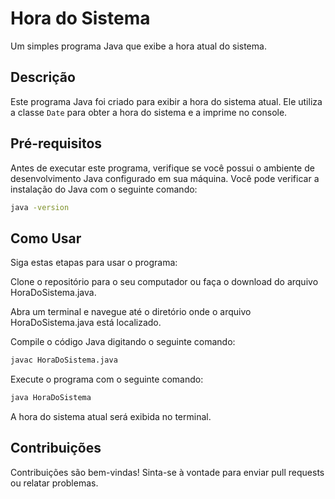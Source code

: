 # Hora do Sistema

Um simples programa Java que exibe a hora atual do sistema.

## Descrição

Este programa Java foi criado para exibir a hora do sistema atual. Ele utiliza a classe `Date` para obter a hora do sistema e a imprime no console.

## Pré-requisitos

Antes de executar este programa, verifique se você possui o ambiente de desenvolvimento Java configurado em sua máquina. Você pode verificar a instalação do Java com o seguinte comando:

```bash
java -version
```
## Como Usar
Siga estas etapas para usar o programa:

Clone o repositório para o seu computador ou faça o download do arquivo HoraDoSistema.java.

Abra um terminal e navegue até o diretório onde o arquivo HoraDoSistema.java está localizado.

Compile o código Java digitando o seguinte comando:
````bash
javac HoraDoSistema.java
````
Execute o programa com o seguinte comando:

```bash
java HoraDoSistema
```
A hora do sistema atual será exibida no terminal.

## Contribuições
Contribuições são bem-vindas! Sinta-se à vontade para enviar pull requests ou relatar problemas.